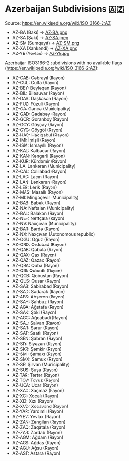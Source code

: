 # Azerbaijan Subdivisions 🇦🇿

Source: https://en.wikipedia.org/wiki/ISO_3166-2:AZ

* AZ-BA (Bakı) -> [AZ-BA.png](https://github.com/amckenna41/iso3166-flag-icons/blob/main/iso3166-2-icons/AZ/AZ-BA.png)
* AZ-SA (Şəki) -> [AZ-SA.jpeg](https://github.com/amckenna41/iso3166-flag-icons/blob/main/iso3166-2-icons/AZ/AZ-SA.jpeg)
* AZ-SM (Sumqayıt) -> [AZ-SM.png](https://github.com/amckenna41/iso3166-flag-icons/blob/main/iso3166-2-icons/AZ/AZ-SM.png)
* AZ-XA (Xankəndi) -> [AZ-XA.png](https://github.com/amckenna41/iso3166-flag-icons/blob/main/iso3166-2-icons/AZ/AZ-XA.png)
* AZ-YE (Yevlax) -> [AZ-YE.jpg](https://github.com/amckenna41/iso3166-flag-icons/blob/main/iso3166-2-icons/AZ/AZ-YE.jpg)

Azerbaijan ISO3166-2 subdivisions with no available flags (https://en.wikipedia.org/wiki/ISO_3166-2:AZ):

* AZ-CAB: Cəbrayıl (Rayon)
* AZ-CUL: Culfa (Rayon)
* AZ-BEY: Beyləqan (Rayon)
* AZ-BIL: Biləsuvar (Rayon)
* AZ-DAS: Daşkəsən (Rayon)
* AZ-FUZ: Füzuli (Rayon)
* AZ-GA: Gəncə (Municipality)
* AZ-GAD: Gədəbəy (Rayon)
* AZ-GOR: Goranboy (Rayon)
* AZ-GOY: Göyçay (Rayon)
* AZ-GYG: Göygöl (Rayon)
* AZ-HAC: Hacıqabul (Rayon)
* AZ-IMI: İmişli (Rayon)
* AZ-ISM: İsmayıllı (Rayon)
* AZ-KAL: Kəlbəcər (Rayon)
* AZ-KAN: Kǝngǝrli (Rayon)
* AZ-KUR: Kürdəmir (Rayon)
* AZ-LA: Lənkəran (Municipality)
* AZ-CAL: Cəlilabad (Rayon)
* AZ-LAC: Laçın (Rayon)
* AZ-LAN: Lənkəran (Rayon)
* AZ-LER: Lerik (Rayon)
* AZ-MAS: Masallı (Rayon)
* AZ-MI: Mingəçevir (Municipality)
* AZ-BAB: Babək (Rayon)
* AZ-NA: Naftalan (Municipality)
* AZ-BAL: Balakən (Rayon)
* AZ-NEF: Neftçala (Rayon)
* AZ-NV: Naxçıvan (Municipality)
* AZ-BAR: Bərdə (Rayon)
* AZ-NX: Naxçıvan (Autonomous republic)
* AZ-OGU: Oğuz (Rayon)
* AZ-ORD: Ordubad (Rayon)
* AZ-QAB: Qəbələ (Rayon)
* AZ-QAX: Qax (Rayon)
* AZ-QAZ: Qazax (Rayon)
* AZ-QBA: Quba (Rayon)
* AZ-QBI: Qubadlı (Rayon)
* AZ-QOB: Qobustan (Rayon)
* AZ-QUS: Qusar (Rayon)
* AZ-SAB: Sabirabad (Rayon)
* AZ-SAD: Sədərək (Rayon)
* AZ-ABS: Abşeron (Rayon)
* AZ-SAH: Şahbuz (Rayon)
* AZ-AGA: Ağstafa (Rayon)
* AZ-SAK: Şəki (Rayon)
* AZ-AGC: Ağcabədi (Rayon)
* AZ-SAL: Salyan (Rayon)
* AZ-SAR: Şərur (Rayon)
* AZ-SAT: Saatlı (Rayon)
* AZ-SBN: Şabran (Rayon)
* AZ-SIY: Siyəzən (Rayon)
* AZ-SKR: Şəmkir (Rayon)
* AZ-SMI: Şamaxı (Rayon)
* AZ-SMX: Samux (Rayon)
* AZ-SR: Şirvan (Municipality)
* AZ-SUS: Şuşa (Rayon)
* AZ-TAR: Tərtər (Rayon)
* AZ-TOV: Tovuz (Rayon)
* AZ-UCA: Ucar (Rayon)
* AZ-XAC: Xaçmaz (Rayon)
* AZ-XCI: Xocalı (Rayon)
* AZ-XIZ: Xızı (Rayon)
* AZ-XVD: Xocavənd (Rayon)
* AZ-YAR: Yardımlı (Rayon)
* AZ-YEV: Yevlax (Rayon)
* AZ-ZAN: Zəngilan (Rayon)
* AZ-ZAQ: Zaqatala (Rayon)
* AZ-ZAR: Zərdab (Rayon)
* AZ-AGM: Ağdam (Rayon)
* AZ-AGS: Ağdaş (Rayon)
* AZ-AGU: Ağsu (Rayon)
* AZ-AST: Astara (Rayon)
